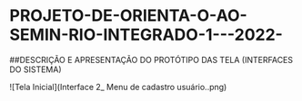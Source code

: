 # PROJETO-DE-ORIENTA-O-AO-SEMIN-RIO-INTEGRADO-1---2022-
##DESCRIÇÃO E APRESENTAÇÃO DO PROTÓTIPO DAS TELA (INTERFACES DO SISTEMA)






![Tela Inicial](Interface 2_ Menu de cadastro usuário..png)









